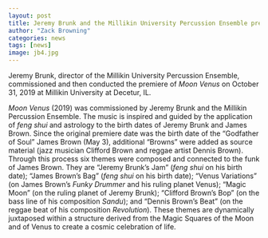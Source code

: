 ```yaml
---
layout: post
title: Jeremy Brunk and the Millikin University Percussion Ensemble premiere <i>Moon Venus</i>
author: "Zack Browning"
categories: news
tags: [news]
image: jb4.jpg
---
```

Jeremy Brunk, director of the Millikin University Percussion Ensemble, commissioned and then conducted the premiere of <i>Moon Venus</i> on October 31, 2019 at Millikin University at Decetur, IL. 

<i>Moon Venus</i> (2019) was commissioned by Jeremy Brunk and the Millikin Percussion Ensemble.   The music is inspired and guided by the application of <i>feng shui</i> and astrology to the birth dates of Jeremy Brunk and James Brown.  Since the original premiere date was the birth date of the “Godfather of Soul” James Brown (May 3), additional “Browns” were added as source material (jazz musician Clifford Brown and reggae artist Dennis Brown).  Through this process six themes were composed and connected to the funk of James Brown. They are “Jeremy Brunk’s Jam” (<i>feng shui</i> on his birth date); “James Brown’s Bag” (<i>feng shui</i> on his birth date); “Venus Variations” (on James Brown’s <i>Funky Drummer</i> and his ruling planet Venus); “Magic Moon” (on the ruling planet of Jeremy Brunk); “Clifford Brown’s Bop” (on the bass line of his composition <i>Sandu</i>); and “Dennis Brown’s Beat” (on the reggae beat of his composition <i>Revolution</i>). These themes are dynamically juxtaposed within a structure derived from the Magic Squares of the Moon and of Venus to create a cosmic celebration of life.
